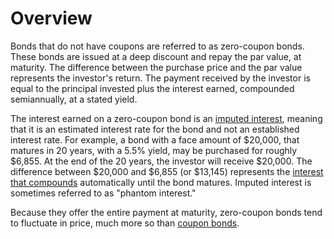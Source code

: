 # Overview

Bonds that do not have coupons are referred to as zero-coupon bonds. These bonds are issued at a deep discount and repay the par value, at maturity. The difference between the purchase price and the par value represents the investor's return. The payment received by the investor is equal to the principal invested plus the interest earned, compounded semiannually, at a stated yield.

The interest earned on a zero-coupon bond is an [imputed interest](https://www.investopedia.com/terms/i/imputedinterest.asp), meaning that it is an estimated interest rate for the bond and not an established interest rate. For example, a bond with a face amount of $20,000, that matures in 20 years, with a 5.5% yield, may be purchased for roughly $6,855. At the end of the 20 years, the investor will receive $20,000. The difference between $20,000 and $6,855 (or $13,145) represents the [interest that compounds](https://www.investopedia.com/terms/c/compoundinterest.asp) automatically until the bond matures. Imputed interest is sometimes referred to as "phantom interest."

Because they offer the entire payment at maturity, zero-coupon bonds tend to fluctuate in price, much more so than [coupon bonds](https://www.investopedia.com/terms/c/couponbond.asp).
